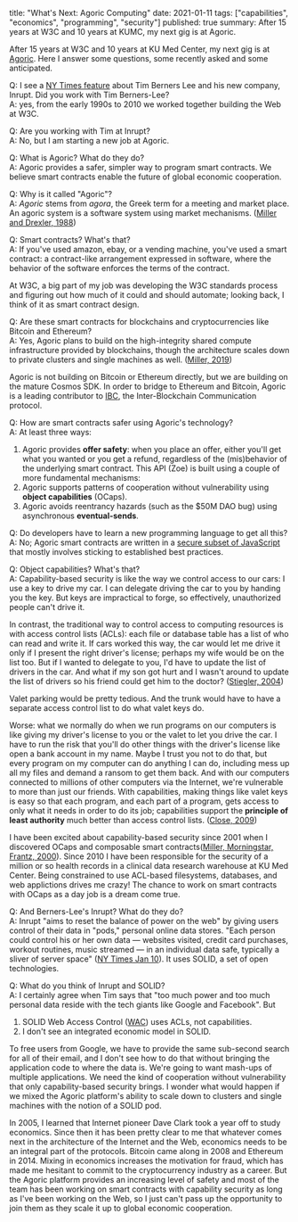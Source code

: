 title: "What's Next: Agoric Computing"
date: 2021-01-11
tags: ["capabilities", "economics", "programming", "security"]
published: true
summary: After 15 years at W3C and 10 years at KUMC, my next gig is at Agoric.

After 15 years at W3C and 10 years at KU Med Center, my next gig is at
[Agoric](https://agoric.com/). Here I answer some questions, some
recently asked and some anticipated.

Q: I see a [NY Times feature][NYT] about Tim Berners Lee and his new
company, Inrupt. Did you work with Tim Berners-Lee?  
A: yes, from the early 1990s to 2010 we worked together building the Web at W3C.

[NYT]: https://www.nytimes.com/2021/01/10/technology/tim-berners-lee-privacy-internet.html

Q: Are you working with Tim at Inrupt?  
A: No, but I am starting a new job at Agoric.

Q: What is Agoric? What do they do?  
A: Agoric provides a safer, simpler way to program smart contracts. We
believe smart contracts enable the future of global economic
cooperation.

Q: Why is it called "Agoric"?  
A: _Agoric_ stems from _agora_, the Greek term for a meeting and
market place. An agoric system is a software system using market
mechanisms. ([Miller and Drexler, 1988][MD88])

[MD88]: https://agoric.com/papers/markets-and-computation-agoric-open-systems/abstract/

Q: Smart contracts? What's that?  
A: If you've used amazon, ebay, or a vending machine,
you've used a smart contract: a contract-like arrangement expressed in
software, where the behavior of the software enforces the terms of the
contract.

At W3C, a big part of my job was developing the W3C standards process
and figuring out how much of it could and should automate; looking
back, I think of it as smart contract design.

Q: Are these smart contracts for blockchains and cryptocurrencies like Bitcoin and Ethereum?  
A: Yes, Agoric plans to build on the high-integrity shared compute
infrastructure provided by blockchains, though the architecture
scales down to private clusters and single machines as well. ([Miller, 2019][])

[Miller, 2019]: https://www.youtube.com/watch?v=iyuo0ymTt4g&list=PLhuBigpl7lqth_Ow_eQWZs7NFxmeDw9W8

Agoric is not building on Bitcoin or Ethereum directly, but we are
building on the mature Cosmos SDK. In order to bridge to Ethereum and
Bitcoin, Agoric is a leading contributor to
[IBC](https://cosmos.network/ibc), the Inter-Blockchain Communication
protocol.

Q: How are smart contracts safer using Agoric's technology?  
A: At least three ways:

  1. Agoric provides **offer safety**: when you place an
     offer, either you'll get what you wanted or you get a refund,
     regardless of the (mis)behavior of the underlying smart contract.
     This API (Zoe) is built using a couple of more fundamental mechanisms:
  2. Agoric supports patterns of cooperation without vulnerability using
     **object capabilities** (OCaps).
  3. Agoric avoids reentrancy hazards (such as the $50M DAO bug) using
     asynchronous **eventual-sends**.

Q: Do developers have to learn a new programming language to get all this?  
A: No; Agoric smart contracts are written in a [secure subset of
JavaScript](https://github.com/Agoric/Jessie#subsetting-ecmascript)
that mostly involves sticking to established best practices.

Q: Object capabilities? What's that?  
A: Capability-based security is like the way we control access to our
cars: I use a key to drive my car. I can delegate driving the car
to you by handing you the key. But keys are impractical to forge,
so effectively, unauthorized people can't drive it.

In contrast, the traditional way to control access to computing
resources is with access control lists (ACLs): each file or database
table has a list of who can read and write it. If cars worked this
way, the car would let me drive it only if I present the right
driver's license; perhaps my wife would be on the list too. But if I
wanted to delegate to you, I'd have to update the list of drivers in
the car. And what if my son got hurt and I wasn't around to update the
list of drivers so his friend could get him to the doctor? ([Stiegler,
2004][])

[Stiegler, 2004]: http://erights.org/talks/efun/SecurityPictureBook.pdf

Valet parking would be pretty tedious. And the trunk would have to
have a separate access control list to do what valet keys do.

Worse: what we normally do when we run programs on our computers is
like giving my driver's license to you or the valet to let you drive
the car. I have to run the risk that you'll do other things with the
driver's license like open a bank account in my name. Maybe I trust
you not to do that, but every program on my computer can do anything I
can do, including mess up all my files and demand a ransom to get them
back. And with our computers connected to millions of other computers
via the Internet, we're vulnerable to more than just our friends.
With capabilities, making things like valet keys is easy so that each
program, and each part of a program, gets access to only what it needs
in order to do its job; capabilities support the **principle of least
authority** much better than access control lists. ([Close, 2009][])

[Close, 2009]: https://www.hpl.hp.com/techreports/2009/HPL-2009-20.html

I have been excited about capability-based security since 2001 when I
discovered OCaps and composable smart contracts([Miller, Morningstar,
Frantz, 2000][]). Since 2010 I have been responsible for the security
of a million or so health records in a clinical data research
warehouse at KU Med Center. Being constrained to use ACL-based
filesystems, databases, and web applictions drives me crazy!  The
chance to work on smart contracts with OCaps as a day job is a dream
come true.

[Miller, Morningstar, Frantz, 2000]: http://erights.org/elib/capability/ode/index.html

Q: And Berners-Lee's Inrupt? What do they do?  
A: Inrupt "aims to reset the balance of power on the web" by giving
users control of their data in "pods," personal online data
stores. "Each person could control his or her own data — websites
visited, credit card purchases, workout routines, music streamed — in
an individual data safe, typically a sliver of server space" ([NY
Times Jan 10][NYT]). It uses SOLID, a set of open technologies.

Q: What do you think of Inrupt and SOLID?  
A: I certainly agree when Tim says that "too much power and too much
personal data reside with the tech giants like Google and
Facebook". But

  1. SOLID Web Access Control
     ([WAC](https://github.com/solid/web-access-control-spec/))
     uses ACLs, not capabilities.
  2. I don't see an integrated economic model in SOLID.

To free users from Google, we have to provide the same sub-second
search for all of their email, and I don't see how to do that without
bringing the application code to where the data is.  We're going to
want mash-ups of multiple applications.  We need the kind of
cooperation without vulnerability that only capability-based security
brings. I wonder what would happen if we mixed the Agoric platform's
ability to scale down to clusters and single machines with the notion
of a SOLID pod.

In 2005, I learned that Internet pioneer Dave Clark took a year off to
study economics. Since then it has been pretty clear to me that
whatever comes next in the architecture of the Internet and the Web,
economics needs to be an integral part of the protocols. Bitcoin came
along in 2008 and Ethereum in 2014. Mixing in economics increases the
motivation for fraud, which has made me hesitant to commit to the
cryptocurrency industry as a career. But the Agoric platform provides
an increasing level of safety and most of the team has been working on
smart contracts with capability security as long as I've been working
on the Web, so I just can't pass up the opportunity to join them as
they scale it up to global economic cooperation.
